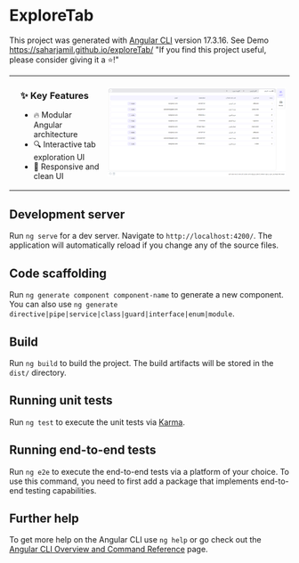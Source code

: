 # ExploreTab

This project was generated with [Angular CLI](https://github.com/angular/angular-cli) version 17.3.16.
See Demo https://saharjamil.github.io/exploreTab/
"If you find this project useful, please consider giving it a ⭐️!"
<table>
  <tr> 
    <td style="vertical-align: top; padding-left: 20px;"> 
      <h3>✨ Key Features</h3> 
      <ul> 
        <li>🔥 Modular Angular architecture</li> 
        <li>🔍 Interactive tab exploration UI</li>  
        <li>🎨 Responsive and clean UI</li>
      </ul> 
    </td> 
    <td> <img src="./assets/images/shot.png" alt="ExploreTab Screenshot" width="100%" /> </td> 
    
  </tr> 
</table>

## Development server

Run `ng serve` for a dev server. Navigate to `http://localhost:4200/`. The application will automatically reload if you change any of the source files.

## Code scaffolding

Run `ng generate component component-name` to generate a new component. You can also use `ng generate directive|pipe|service|class|guard|interface|enum|module`.

## Build

Run `ng build` to build the project. The build artifacts will be stored in the `dist/` directory.

## Running unit tests

Run `ng test` to execute the unit tests via [Karma](https://karma-runner.github.io).

## Running end-to-end tests

Run `ng e2e` to execute the end-to-end tests via a platform of your choice. To use this command, you need to first add a package that implements end-to-end testing capabilities.

## Further help

To get more help on the Angular CLI use `ng help` or go check out the [Angular CLI Overview and Command Reference](https://angular.io/cli) page.
